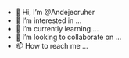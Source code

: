 - 👋 Hi, I’m @Andejecruher
- 👀 I’m interested in ...
- 🌱 I’m currently learning ...
- 💞️ I’m looking to collaborate on ...
- 📫 How to reach me ...

<!---
Andejecruher/Andejecruher is a ✨ special ✨ repository because its `README.md` (this file) appears on your GitHub profile.
You can click the Preview link to take a look at your changes.
--->
